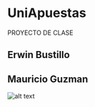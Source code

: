 # UniApuestas
PROYECTO DE CLASE

## Erwin Bustillo 

## Mauricio Guzman


![alt text](https://drive.google.com/open?id=1yipcLy1bhwcx0B8DkdxyCCYctvc-41fz "Home")


